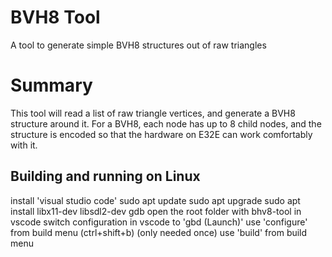 # BVH8 Tool

A tool to generate simple BVH8 structures out of raw triangles


# Summary

This tool will read a list of raw triangle vertices, and generate a BVH8 structure around it. For a BVH8, each node has up to 8 child nodes, and the structure is encoded so that the hardware on E32E can work comfortably with it.

## Building and running on Linux

install 'visual studio code'
sudo apt update
sudo apt upgrade
sudo apt install libx11-dev libsdl2-dev gdb
open the root folder with bhv8-tool in vscode
switch configuration in vscode to 'gbd (Launch)'
use 'configure' from build menu (ctrl+shift+b) (only needed once)
use 'build' from build menu
